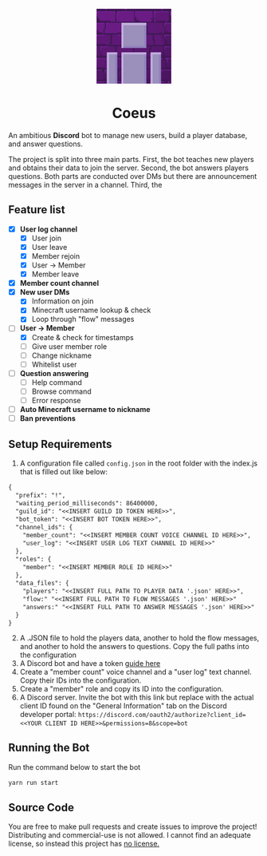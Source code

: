 <p align="center">
  <img src="assets/Coeus.png" width="150" title="Logo">
</p>
<h1 align="center">Coeus</h1>

An ambitious **Discord** bot to manage new users, build a player database, and answer questions.

The project is split into three main parts. First, the bot teaches new players and obtains their data to join the server. Second, the bot answers players questions. Both parts are conducted over DMs but there are announcement messages in the server in a channel. Third, the

## Feature list

- [x] **User log channel**
  - [x] User join
  - [x] User leave
  - [x] Member rejoin
  - [x] User -> Member
  - [x] Member leave
- [x] **Member count channel**
- [x] **New user DMs**
  - [x] Information on join
  - [x] Minecraft username lookup & check
  - [x] Loop through "flow" messages
- [ ] **User -> Member**
  - [x] Create & check for timestamps
  - [ ] Give user member role
  - [ ] Change nickname
  - [ ] Whitelist user
- [ ] **Question answering**
  - [ ] Help command
  - [ ] Browse command
  - [ ] Error response
- [ ] **Auto Minecraft username to nickname**
- [ ] **Ban preventions**

## Setup Requirements

1. A configuration file called `config.json` in the root folder with the index.js that is filled out like below:

```
{
  "prefix": "!",
  "waiting_period_milliseconds": 86400000,
  "guild_id": "<<INSERT GUILD ID TOKEN HERE>>",
  "bot_token": "<<INSERT BOT TOKEN HERE>>",
  "channel_ids": {
    "member_count": "<<INSERT MEMBER COUNT VOICE CHANNEL ID HERE>>",
    "user_log": "<<INSERT USER LOG TEXT CHANNEL ID HERE>>"
  },
  "roles": {
    "member": "<<INSERT MEMBER ROLE ID HERE>>"
  },
  "data_files": {
    "players": "<<INSERT FULL PATH TO PLAYER DATA '.json' HERE>>",
    "flow:" "<<INSERT FULL PATH TO FLOW MESSAGES '.json' HERE>>"
    "answers:" "<<INSERT FULL PATH TO ANSWER MESSAGES '.json' HERE>>"
  }
}
```

2. A .JSON file to hold the players data, another to hold the flow messages, and another to hold the answers to questions. Copy the full paths into the configuration
3. A Discord bot and have a token [guide here](https://gist.github.com/venashial/a47b975f53b3c1113615959be6392a2d)
4. Create a "member count" voice channel and a "user log" text channel. Copy their IDs into the configuration.
5. Create a "member" role and copy its ID into the configuration.
6. A Discord server. Invite the bot with this link but replace with the actual client ID found on the "General Information" tab on the Discord developer portal: `https://discord.com/oauth2/authorize?client_id=<<YOUR CLIENT ID HERE>>&permissions=8&scope=bot`

## Running the Bot

Run the command below to start the bot

```zsh
yarn run start
```

## Source Code

You are free to make pull requests and create issues to improve the project! Distributing and commercial-use is not allowed. I cannot find an adequate license, so instead this project has [no license.](https://choosealicense.com/no-permission/)
